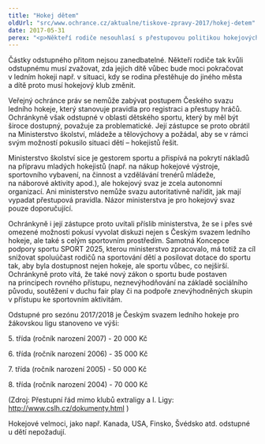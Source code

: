 ```yaml
---
title: "Hokej dětem"
oldUrl: "src/www.ochrance.cz/aktualne/tiskove-zpravy-2017/hokej-detem"
date: 2017-05-31
perex: "<p>Někteří rodiče nesouhlasí s přestupovou politikou hokejových klubů vůči dětským hráčům. Přestup do jiného klubu je totiž už od věku 10 let podmiňován odstupným. To většinou zaplatí rodiče formou daru či sponzoringu novému klubu, který za tyto peníze „vykoupí“ malého hokejistu z jeho mateřského klubu.</p>"
---
```


<!-- imported from the old website -->

<p>Částky odstupného přitom nejsou zanedbatelné. Někteří rodiče tak kvůli odstupnému musí zvažovat, zda jejich dítě vůbec bude moci pokračovat v ledním hokeji např. v situaci, kdy se rodina přestěhuje do jiného města a dítě proto musí hokejový klub změnit.</p> <p>Veřejný ochránce práv se nemůže zabývat postupem Českého svazu ledního hokeje, který stanovuje pravidla pro registraci a přestupy hráčů. Ochránkyně však odstupné v oblasti dětského sportu, který by měl být široce dostupný, považuje za problematické. Její zástupce se proto obrátil na Ministerstvo školství, mládeže a tělovýchovy a požádal, aby se v rámci svým možností pokusilo situaci dětí – hokejistů řešit.</p> <p>Ministerstvo školství sice je gestorem sportu a přispívá na pokrytí nákladů na přípravu mladých hokejistů (např. na nákup hokejové výstroje, sportovního vybavení, na činnost a vzdělávání trenérů mládeže, na náborové aktivity apod.), ale hokejový svaz je zcela autonomní organizací. Ani ministerstvo nemůže svazu autoritativně nařídit, jak mají vypadat přestupová pravidla. Názor ministerstva je pro hokejový svaz pouze doporučující.</p> <p>Ochránkyně i její zástupce proto uvítali příslib ministerstva, že se i přes své omezené možnosti pokusí vyvolat diskuzi nejen s Českým svazem ledního hokeje, ale také s celým sportovním prostředím. Samotná Koncepce podpory sportu SPORT 2025, kterou ministerstvo zpracovalo, má totiž za cíl snižovat spoluúčast rodičů na sportování dětí a posilovat dotace do sportu tak, aby byla dostupnost nejen hokeje, ale sportu vůbec, co nejširší. Ochránkyně proto vítá, že také nový zákon o sportu bude postaven na principech rovného přístupu, neznevýhodňování na základě sociálního původu, soutěžení v duchu fair play či na podpoře znevýhodněných skupin v přístupu ke sportovním aktivitám.</p> <p>Odstupné pro sezónu 2017/2018 je Českým svazem ledního hokeje pro žákovskou ligu stanoveno ve výši:</p> <p>5. třída (ročník narození 2007) - 20 000 Kč</p> <p>6. třída (ročník narození 2006) - 35 000 Kč</p> <p>7. třída (ročník narození 2005) - 50 000 Kč</p> <p>8. třída (ročník narození 2004) - 70 000 Kč</p> <p>(Zdroj: Přestupní řád mimo klubů extraligy a I. Ligy: <a title="Otevření do nového okna" href="http://www.cslh.cz/dokumenty.html" target="_blank">http://www.cslh.cz/dokumenty.html</a> <img alt="" src="https://www.ochrance.cz/typo3/ext/od_linkdesc/icons/external.gif" class="od_linkdesc_icon_external" />)</p><p> Hokejové velmoci, jako např. Kanada, USA, Finsko, Švédsko atd. odstupné u dětí nepožadují.</p>
